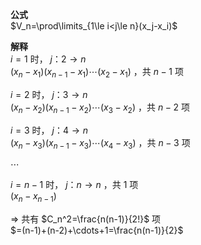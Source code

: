 **公式**    
 $V_n=\prod\limits_{1\le i<j\le n}(x_j-x_i)$     
    
**解释**    
 $i=1$ 时， $j：2\to n$     
 $(x_n-x_1)(x_{n-1}-x_1)\cdots(x_2-x_1)$ ，共 $n-1$ 项    
    
 $i=2$ 时， $j：3\to n$     
 $(x_n-x_2)(x_{n-1}-x_2)\cdots(x_3-x_2)$ ，共 $n-2$ 项    
    
 $i=3$ 时， $j：4\to n$     
 $(x_n-x_3)(x_{n-1}-x_3)\cdots(x_4-x_3)$ ，共 $n-3$ 项    
    
 $\cdots$     
    
 $i=n-1$ 时， $j：n\to n$ ，共 $1$ 项    
 $(x_n-x_{n-1})$     
    
 $\Rightarrow$ 共有 $C_n^2=\frac{n(n-1)}{2!}$ 项    
 $=(n-1)+(n-2)+\cdots+1=\frac{n(n-1)}{2}$     
